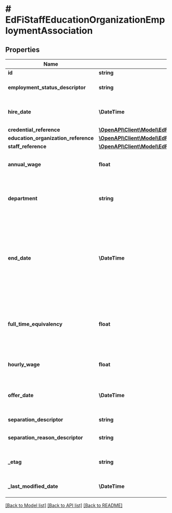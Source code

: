 # # EdFiStaffEducationOrganizationEmploymentAssociation

## Properties

Name | Type | Description | Notes
------------ | ------------- | ------------- | -------------
**id** | **string** |  | [optional]
**employment_status_descriptor** | **string** | Reflects the type of employment or contract. |
**hire_date** | **\DateTime** | The month, day, and year on which an individual was hired for a position. |
**credential_reference** | [**\OpenAPI\Client\Model\EdFiCredentialReference**](EdFiCredentialReference.md) |  | [optional]
**education_organization_reference** | [**\OpenAPI\Client\Model\EdFiEducationOrganizationReference**](EdFiEducationOrganizationReference.md) |  |
**staff_reference** | [**\OpenAPI\Client\Model\EdFiStaffReference**](EdFiStaffReference.md) |  |
**annual_wage** | **float** | Annual wage associated with the employment position being reported. | [optional]
**department** | **string** | The department or suborganization the employee/contractor is associated with in the education organization. | [optional]
**end_date** | **\DateTime** | The month, day, and year on which a contract between an individual and a governing authority ends or is terminated under the provisions of the contract (or the date on which the agreement is made invalid). | [optional]
**full_time_equivalency** | **float** | The ratio between the hours of work expected in a position and the hours of work normally expected in a full-time position in the same setting. | [optional]
**hourly_wage** | **float** | Hourly wage associated with the employment position being reported. | [optional]
**offer_date** | **\DateTime** | Date at which the staff member was made an official offer for this employment. | [optional]
**separation_descriptor** | **string** | Type of employment separation. | [optional]
**separation_reason_descriptor** | **string** | Reason for terminating the employment. | [optional]
**_etag** | **string** | A unique system-generated value that identifies the version of the resource. | [optional]
**_last_modified_date** | **\DateTime** | The date and time the resource was last modified. | [optional]

[[Back to Model list]](../../README.md#models) [[Back to API list]](../../README.md#endpoints) [[Back to README]](../../README.md)
